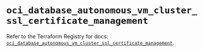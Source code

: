 # `oci_database_autonomous_vm_cluster_ssl_certificate_management`

Refer to the Terraform Registry for docs: [`oci_database_autonomous_vm_cluster_ssl_certificate_management`](https://registry.terraform.io/providers/oracle/oci/6.18.0/docs/resources/database_autonomous_vm_cluster_ssl_certificate_management).
